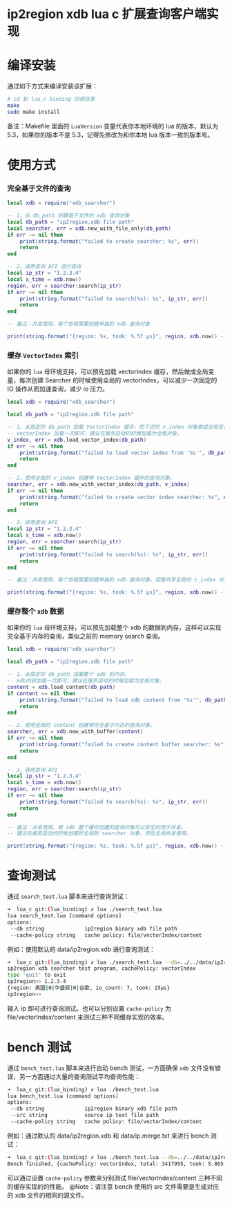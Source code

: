 # ip2region xdb lua c 扩展查询客户端实现

# 编译安装

通过如下方式来编译安装该扩展：
```bash
# cd 到 lua_c binding 的根目录
make
sudo make install
```

备注：Makefile 里面的 `LuaVersion` 变量代表你本地环境的 lua 的版本，默认为 5.3，如果你的版本不是 5.3，记得先修改为和你本地 lua 版本一致的版本号。


# 使用方式

### 完全基于文件的查询
```lua
local xdb = require("xdb_searcher")

-- 1、从 db_path 创建基于文件的 xdb 查询对象
local db_path = "ip2region.xdb file path"
local searcher, err = xdb.new_with_file_only(db_path)
if err ~= nil then
    print(string.format("failed to create searcher: %s", err))
    return
end

-- 2、调用查询 API 进行查询
local ip_str = "1.2.3.4"
local s_time = xdb.now()
region, err = searcher:search(ip_str)
if err ~= nil then
    print(string.format("failed to search(%s): %s", ip_str, err))
    return
end

-- 备注：并发使用，每个协程需要创建单独的 xdb 查询对象

print(string.format("{region: %s, took: %.5f μs}", region, xdb.now() - s_time))
```

### 缓存 `VectorIndex` 索引

如果你的 `lua` 母环境支持，可以预先加载 vectorIndex 缓存，然后做成全局变量，每次创建 Searcher 的时候使用全局的 vectorIndex，可以减少一次固定的 IO 操作从而加速查询，减少 io 压力。
```lua
local xdb = require("xdb_searcher")

local db_path = "ip2region.xdb file path"

-- 1、从指定的 db_path 加载 VectorIndex 缓存，把下述的 v_index 对象做成全局变量。
-- vectorIndex 加载一次即可，建议在服务启动的时候加载为全局对象。
v_index, err = xdb.load_vector_index(db_path)
if err ~= nil then
    print(string.format("failed to load vector index from '%s'", db_path))
    return
end

-- 2、使用全局的 v_index 创建带 VectorIndex 缓存的查询对象。
searcher, err = xdb.new_with_vector_index(db_path, v_index)
if err ~= nil then
    print(string.format("failed to create vector index searcher: %s", err))
    return
end

-- 3、调用查询 API 
local ip_str = "1.2.3.4"
local s_time = xdb.now()
region, err = searcher:search(ip_str)
if err ~= nil then
    print(string.format("failed to search(%s): %s", ip_str, err))
    return
end

-- 备注：并发使用，每个协程需要创建单独的 xdb 查询对象，但是共享全局的 v_index 对象

print(string.format("{region: %s, took: %.5f μs}", region, xdb.now() - s_time))
```

### 缓存整个 `xdb` 数据

如果你的 `lua` 母环境支持，可以预先加载整个 xdb 的数据到内存，这样可以实现完全基于内存的查询，类似之前的 memory search 查询。
```lua
local xdb = require("xdb_searcher")

local db_path = "ip2region.xdb file path"

-- 1、从指定的 db_path 加载整个 xdb 到内存。
-- xdb内容加载一次即可，建议在服务启动的时候加载为全局对象。
content = xdb.load_content(db_path)
if content == nil then
    print(string.format("failed to load xdb content from '%s'", db_path))
    return
end

-- 2、使用全局的 content 创建带完全基于内存的查询对象。
searcher, err = xdb.new_with_buffer(content)
if err ~= nil then
    print(string.format("failed to create content buffer searcher: %s", err))
    return
end

-- 3、调用查询 API 
local ip_str = "1.2.3.4"
local s_time = xdb.now()
region, err = searcher:search(ip_str)
if err ~= nil then
    print(string.format("failed to search(%s): %s", ip_str, err))
    return
end

-- 备注：并发使用，用 xdb 整个缓存创建的查询对象可以安全的用于并发。
-- 建议在服务启动的时候创建好全局的 searcher 对象，然后全局并发使用。

print(string.format("{region: %s, took: %.5f μs}", region, xdb.now() - s_time))
```


# 查询测试

通过 `search_test.lua` 脚本来进行查询测试：
```bash
➜  lua_c git:(lua_binding) ✗ lua ./search_test.lua
lua search_test.lua [command options]
options:
 --db string             ip2region binary xdb file path
 --cache-policy string   cache policy: file/vectorIndex/content
```

例如：使用默认的 data/ip2region.xdb 进行查询测试：
```bash
➜  lua_c git:(lua_binding) ✗ lua ./search_test.lua --db=../../data/ip2region.xdb --cache-policy=vectorIndex
ip2region xdb searcher test program, cachePolicy: vectorIndex
type 'quit' to exit
ip2region>> 1.2.3.4
{region: 美国|0|华盛顿|0|谷歌, io_count: 7, took: 15μs}
ip2region>>
```

输入 ip 即可进行查询测试。也可以分别设置 `cache-policy` 为 file/vectorIndex/content 来测试三种不同缓存实现的效率。


# bench 测试

通过 `bench_test.lua` 脚本来进行自动 bench 测试，一方面确保 `xdb` 文件没有错误，另一方面通过大量的查询测试平均查询性能：
```bash
➜  lua_c git:(lua_binding) ✗ lua ./bench_test.lua
lua bench_test.lua [command options]
options:
 --db string             ip2region binary xdb file path
 --src string            source ip text file path
 --cache-policy string   cache policy: file/vectorIndex/content
```

例如：通过默认的 data/ip2region.xdb 和 data/ip.merge.txt 来进行 bench 测试：
```bash
➜  lua_c git:(lua_binding) ✗ lua ./bench_test.lua --db=../../data/ip2region.xdb --src=../../data/ip.merge.txt --cache-policy=vectorIndex
Bench finished, {cachePolicy: vectorIndex, total: 3417955, took: 5.865 s, cost: 1.399 μs/op}
```

可以通过设置 `cache-policy` 参数来分别测试 file/vectorIndex/content 三种不同的缓存实现的的性能。
@Note：请注意 bench 使用的 src 文件需要是生成对应的 xdb 文件的相同的源文件。
